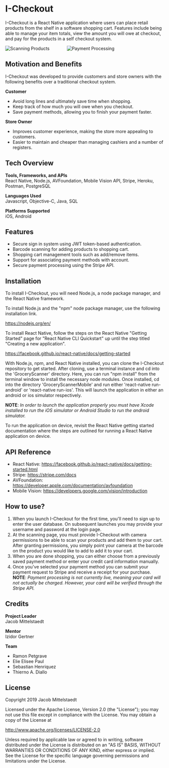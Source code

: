 # I-Checkout

I-Checkout is a React Native application where users can place retail products from the shelf in a software shopping cart. Features include being able to manage your item totals, view the amount you will owe at checkout, and pay for the products in a self checkout system.

![Scanning Products](https://i.imgur.com/01gUKjO.gif) &nbsp;&nbsp;&nbsp;&nbsp;&nbsp;&nbsp;&nbsp;&nbsp;&nbsp;&nbsp;&nbsp;&nbsp;
![Payment Processing](https://i.imgur.com/F090oHA.gif)
## Motivation and Benefits

I-Checkout was developed to provide customers and store owners with the following benefits over a traditional checkout system.

**Customer**
- Avoid long lines and ultimately save time when shopping.
- Keep track of how much you will owe when you checkout.
- Save payment methods, allowing you to finish your payment faster.

**Store Owner**
- Improves customer experience, making the store more appealing to customers.
- Easier to maintain and cheaper than managing cashiers and a number of registers.

## Tech Overview

**Tools, Frameworks, and APIs**\
React Native, Node.js, AVFoundation, Mobile Vision API, Stripe, Heroku, Postman, PostgreSQL

**Languages Used**\
Javascript, Objective-C, Java, SQL

**Platforms Supported**\
iOS, Android

## Features

- Secure sign in system using JWT token-based authentication.
- Barcode scanning for adding products to shopping cart.
- Shopping cart management tools such as add/remove items.
- Support for associating payment methods with account.
- Secure payment processing using the Stripe API.

## Installation

To install I-Checkout, you will need Node.js, a node package manager, and the React Native framework.

To install Node.js and the "npm" node package manager, use the following installation link.

https://nodejs.org/en/

To install React Native, follow the steps on the React Native "Getting Started" page for "React Native CLI Quickstart" up until the step titled "Creating a new application".

https://facebook.github.io/react-native/docs/getting-started

With Node.js, npm, and React Native  installed, you can clone the I-Checkout repository to get started. After cloning, use a terminal instance and cd into the 'GroceryScanner' directory. Here, you can run "npm install" from the terminal window to install the necessary node modules. Once installed, cd into the directory 'GroceryScannerMobile' and run either 'react-native run-android' or 'react-native run-ios'. This will launch the application in either an android or ios simulator respectively. 

**NOTE**: *In order to launch the application properly you must have Xcode installed to run the iOS simulator or Android Studio to run the android simulator.*

To run the application on device, revisit the React Native getting started documentation where the steps are outlined for running a React Native application on device.

## API Reference

- React Native: https://facebook.github.io/react-native/docs/getting-started.html
- Stripe: https://stripe.com/docs
- AVFoundation: https://developer.apple.com/documentation/avfoundation
- Mobile Vision: https://developers.google.com/vision/introduction

## How to use?

1) When you launch I-Checkout for the first time, you'll need to sign up to enter the user database. On subsequent launches you may provide your username and password at the login page.
2) At the scanning page, you must provide I-Checkout with camera permissions to be able to scan your products and add them to your cart. After granting permissions, you simply point your camera at the barcode on the product you would like to add to add it to your cart.
3) When you are done shopping, you can either choose from a previously saved payment method or enter your credit card information manually.
4) Once you've selected your payment method you can submit your payment request to Stripe and receive a receipt for your purchase.
**NOTE**: *Payment processing is not currently live, meaning your card will not actually be charged. However, your card will be verified through the Stripe API.*

## Credits

**Project Leader**\
Jacob Mittelstaedt

**Mentor**\
Izidor Gertner

**Team**
- Ramon Petgrave
- Elie Elisee Paul
- Sebastian Henriquez
- Thierno A. Diallo

## License

Copyright 2019 Jacob Mittelstaedt

Licensed under the Apache License, Version 2.0 (the "License");
you may not use this file except in compliance with the License.
You may obtain a copy of the License at

http://www.apache.org/licenses/LICENSE-2.0

Unless required by applicable law or agreed to in writing, software
distributed under the License is distributed on an "AS IS" BASIS,
WITHOUT WARRANTIES OR CONDITIONS OF ANY KIND, either express or implied.
See the License for the specific language governing permissions and
limitations under the License.
